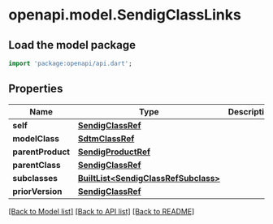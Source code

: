 # openapi.model.SendigClassLinks

## Load the model package
```dart
import 'package:openapi/api.dart';
```

## Properties
Name | Type | Description | Notes
------------ | ------------- | ------------- | -------------
**self** | [**SendigClassRef**](SendigClassRef.md) |  | [optional] 
**modelClass** | [**SdtmClassRef**](SdtmClassRef.md) |  | [optional] 
**parentProduct** | [**SendigProductRef**](SendigProductRef.md) |  | [optional] 
**parentClass** | [**SendigClassRef**](SendigClassRef.md) |  | [optional] 
**subclasses** | [**BuiltList&lt;SendigClassRefSubclass&gt;**](SendigClassRefSubclass.md) |  | [optional] 
**priorVersion** | [**SendigClassRef**](SendigClassRef.md) |  | [optional] 

[[Back to Model list]](../README.md#documentation-for-models) [[Back to API list]](../README.md#documentation-for-api-endpoints) [[Back to README]](../README.md)


